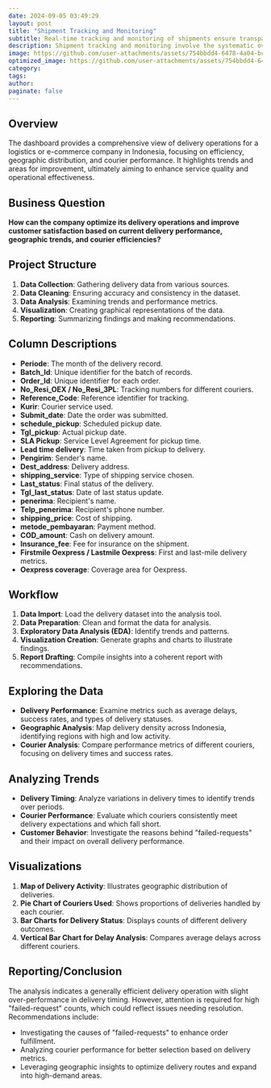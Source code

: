 ```yaml
---
date: 2024-09-05 03:49:29
layout: post
title: "Shipment Tracking and Monitoring"
subtitle: Real-time tracking and monitoring of shipments ensure transparency and timely updates for both the company and customers
description: Shipment tracking and monitoring involve the systematic oversight of delivery progress, enabling stakeholders to receive real-time updates and enhance operational efficiency.
image: https://github.com/user-attachments/assets/754bbdd4-6478-4a04-bc16-591dec3e5736
optimized_image: https://github.com/user-attachments/assets/754bbdd4-6478-4a04-bc16-591dec3e5736
category:
tags:
author:
paginate: false
---
```


## Overview
The dashboard provides a comprehensive view of delivery operations for a logistics or e-commerce company in Indonesia, focusing on efficiency, geographic distribution, and courier performance. It highlights trends and areas for improvement, ultimately aiming to enhance service quality and operational effectiveness.

## Business Question
**How can the company optimize its delivery operations and improve customer satisfaction based on current delivery performance, geographic trends, and courier efficiencies?**

## Project Structure
1. **Data Collection**: Gathering delivery data from various sources.
2. **Data Cleaning**: Ensuring accuracy and consistency in the dataset.
3. **Data Analysis**: Examining trends and performance metrics.
4. **Visualization**: Creating graphical representations of the data.
5. **Reporting**: Summarizing findings and making recommendations.

## Column Descriptions
- **Periode**: The month of the delivery record.
- **Batch_Id**: Unique identifier for the batch of records.
- **Order_Id**: Unique identifier for each order.
- **No_Resi_OEX / No_Resi_3PL**: Tracking numbers for different couriers.
- **Reference_Code**: Reference identifier for tracking.
- **Kurir**: Courier service used.
- **Submit_date**: Date the order was submitted.
- **schedule_pickup**: Scheduled pickup date.
- **Tgl_pickup**: Actual pickup date.
- **SLA Pickup**: Service Level Agreement for pickup time.
- **Lead time delivery**: Time taken from pickup to delivery.
- **Pengirim**: Sender's name.
- **Dest_address**: Delivery address.
- **shipping_service**: Type of shipping service chosen.
- **Last_status**: Final status of the delivery.
- **Tgl_last_status**: Date of last status update.
- **penerima**: Recipient's name.
- **Telp_penerima**: Recipient's phone number.
- **shipping_price**: Cost of shipping.
- **metode_pembayaran**: Payment method.
- **COD_amount**: Cash on delivery amount.
- **Insurance_fee**: Fee for insurance on the shipment.
- **Firstmile Oexpress / Lastmile Oexpress**: First and last-mile delivery metrics.
- **Oexpress coverage**: Coverage area for Oexpress.

## Workflow
1. **Data Import**: Load the delivery dataset into the analysis tool.
2. **Data Preparation**: Clean and format the data for analysis.
3. **Exploratory Data Analysis (EDA)**: Identify trends and patterns.
4. **Visualization Creation**: Generate graphs and charts to illustrate findings.
5. **Report Drafting**: Compile insights into a coherent report with recommendations.

## Exploring the Data
- **Delivery Performance**: Examine metrics such as average delays, success rates, and types of delivery statuses.
- **Geographic Analysis**: Map delivery density across Indonesia, identifying regions with high and low activity.
- **Courier Analysis**: Compare performance metrics of different couriers, focusing on delivery times and success rates.

## Analyzing Trends
- **Delivery Timing**: Analyze variations in delivery times to identify trends over periods.
- **Courier Performance**: Evaluate which couriers consistently meet delivery expectations and which fall short.
- **Customer Behavior**: Investigate the reasons behind "failed-requests" and their impact on overall delivery performance.

## Visualizations
1. **Map of Delivery Activity**: Illustrates geographic distribution of deliveries.
2. **Pie Chart of Couriers Used**: Shows proportions of deliveries handled by each courier.
3. **Bar Charts for Delivery Status**: Displays counts of different delivery outcomes.
4. **Vertical Bar Chart for Delay Analysis**: Compares average delays across different couriers.

## Reporting/Conclusion
The analysis indicates a generally efficient delivery operation with slight over-performance in delivery timing. However, attention is required for high "failed-request" counts, which could reflect issues needing resolution. Recommendations include:
- Investigating the causes of "failed-requests" to enhance order fulfillment.
- Analyzing courier performance for better selection based on delivery metrics.
- Leveraging geographic insights to optimize delivery routes and expand into high-demand areas.
